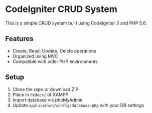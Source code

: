 # CodeIgniter CRUD System

This is a simple CRUD system built using CodeIgniter 3 and PHP 5.6.

## Features
- Create, Read, Update, Delete operations
- Organized using MVC
- Compatible with older PHP environments

## Setup
1. Clone the repo or download ZIP
2. Place in `htdocs/` of XAMPP
3. Import database via phpMyAdmin
4. Update `application/config/database.php` with your DB settings


